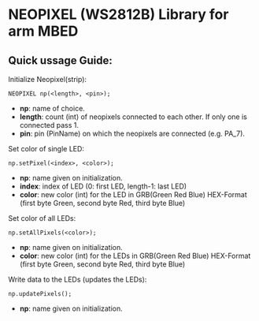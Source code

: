 # NEOPIXEL (WS2812B) Library for arm MBED
## Quick ussage Guide:

Initialize Neopixel(strip):

`NEOPIXEL np(<length>, <pin>);`

- **np**: name of choice.
- **length**: count (int) of neopixels connected to each other. If only one is connected pass 1.
- **pin**: pin (PinName) on which the neopixels are connected (e.g. PA_7).

Set color of single LED:

`np.setPixel(<index>, <color>);`

- **np**: name given on initialization.
- **index**: index of LED (0: first LED, length-1: last LED)
- **color**: new color (int) for the LED in GRB(Green Red Blue) HEX-Format (first byte Green, second byte Red, third byte Blue)

Set color of all LEDs:

`np.setAllPixels(<color>);`

- **np**: name given on initialization.
- **color**: new color (int) for the LEDs in GRB(Green Red Blue) HEX-Format (first byte Green, second byte Red, third byte Blue)

Write data to the LEDs (updates the LEDs):

`np.updatePixels();`
- **np**: name given on initialization.

